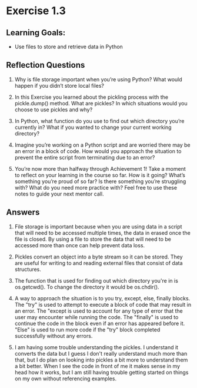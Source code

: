 # Exercise 1.3

## Learning Goals:
- Use files to store and retrieve data in Python

## Reflection Questions

1. Why is file storage important when you’re using Python? What would happen if you didn’t store local files?

2. In this Exercise you learned about the pickling process with the pickle.dump() method. What are pickles? In which situations would you choose to use pickles and why?

3. In Python, what function do you use to find out which directory you’re currently in? What if you wanted to change your current working directory?

4. Imagine you’re working on a Python script and are worried there may be an error in a block of code. How would you approach the situation to prevent the entire script from terminating due to an error?

5. You’re now more than halfway through Achievement 1! Take a moment to reflect on your learning in the course so far. How is it going? What’s something you’re proud of so far? Is there something you’re struggling with? What do you need more practice with? Feel free to use these notes to guide your next mentor call.
   
## Answers
1. File storage is important because when you are using data in a script that will need to be accessed multiple times, the data in erased once the file is closed. By using a file to store the data that will need to be accessed more than once can help prevent data loss.

2. Pickles convert an object into a byte stream so it can be stored. They are useful for writing to and reading external files that consist of data structures.

3. The function that is used for finding out which directory you're in is os.getcwd(). To change the directory it would be os.chdir().

4. A way to approach the situation is to you try, except, else, finally blocks. The "try" is used to attempt to execute a block of code that may result in an error. The "except is used to account for any type of error that the user may encounter while running the code. The "finally" is used to continue the code in the block even if an error has appeared before it. "Else" is used to run more code if the "try" block completed successfully without any errors.

5. I am having some trouble understanding the pickles. I understand it converts the data but I guess I don't really understand much more than that, but I do plan on looking into pickles a bit more to understand them a bit better. When I see the code in front of me it makes sense in my head how it works, but I am still having trouble getting started on things on my own without referencing examples. 
